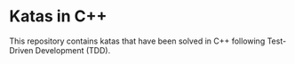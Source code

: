 # Katas in C++

This repository contains katas that have been solved in C++ following Test-Driven Development (TDD).